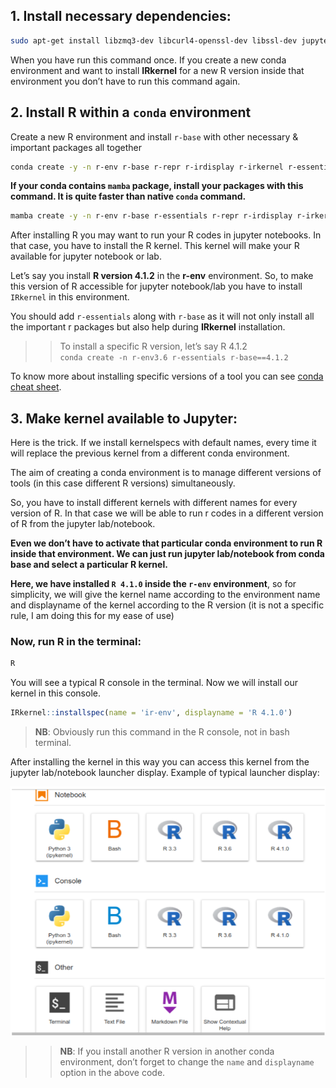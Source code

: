 ## 1. Install necessary dependencies:

```bash
sudo apt-get install libzmq3-dev libcurl4-openssl-dev libssl-dev jupyter-core jupyter-client
````

When you have run this command once. If you create a new conda environment and want to install **IRkernel** for a new R version inside that environment you don’t have to run this command again.


## 2. Install R within a `conda` environment
Create a new R environment and install `r-base` with other necessary & important packages all together

```bash
conda create -y -n r-env r-base r-repr r-irdisplay r-irkernel r-essentials
```

**If your conda contains `mamba` package, install your packages with this command. It is quite faster than native `conda` command.**

```bash
mamba create -y -n r-env r-base r-essentials r-repr r-irdisplay r-irkernel
```

After installing R you may want to run your R codes in jupyter notebooks. In that case, you have to install the R kernel. This kernel will make your R available for jupyter notebook or lab.

Let’s say you install **R version 4.1.2** in the **r-env** environment. So, to make this version of R accessible for jupyter notebook/lab you have to install `IRkernel` in this environment.

You should add `r-essentials` along with `r-base` as it will not only install all the important r packages but also help during **IRkernel** installation.


>> To install a specific R version, let’s say R 4.1.2  
>> `conda create -n r-env3.6 r-essentials r-base==4.1.2`

To know more about installing specific versions of a tool you can see [conda cheat sheet](https://docs.conda.io/projects/conda/en/4.6.0/_downloads/52a95608c49671267e40c689e0bc00ca/conda-cheatsheet.pdf).

## 3. Make kernel available to Jupyter:
Here is the trick. If we install kernelspecs with default names, every time it will replace the previous kernel from a different conda environment.

The aim of creating a conda environment is to manage different versions of tools (in this case different R versions) simultaneously.

So, you have to install different kernels with different names for every version of R. In that case we will be able to run r codes in a different version of R from the jupyter lab/notebook.

**Even we don’t have to activate that particular conda environment to run R inside that environment. We can just run jupyter lab/notebook from conda base and select a particular R kernel.**

**Here, we have installed `R 4.1.0` inside the `r-env` environment**, so for simplicity, we will give the kernel name according to the environment name and displayname of the kernel according to the R version (it is not a specific rule, I am doing this for my ease of use)

### Now, run R in the terminal:
```bash
R
```
You will see a typical R console in the terminal. Now we will install our kernel in this console.

```R
IRkernel::installspec(name = 'ir-env', displayname = 'R 4.1.0')
```
> **NB**: Obviously run this command in the R console, not in bash terminal.

After installing the kernel in this way you can access this kernel from the jupyter lab/notebook launcher display. Example of typical launcher display:

![R_kernel_in_jupyterlab](./graph_images/Kernel_image.png)

>> **NB**: If you install another R version in another conda environment, don’t forget to change the `name` and `displayname` option in the above code.


